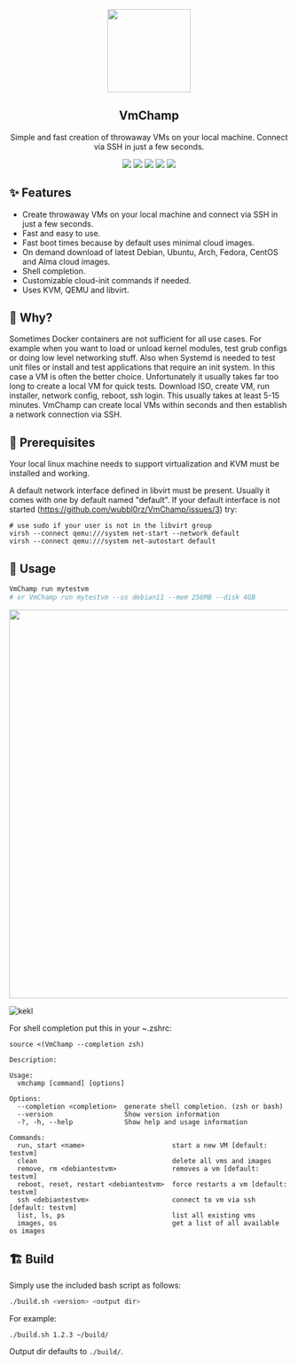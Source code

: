 <div align="center" width="100%">
    <img src="https://user-images.githubusercontent.com/30373916/227715640-22e0fa02-8f17-4fbd-a81d-4a010007972a.png" width="150" />
</div>

<div align="center" width="100%">
    <h2>VmChamp</h2>
    <p>Simple and fast creation of throwaway VMs on your local machine. Connect via SSH in just a few seconds.</p>
    <a target="_blank" href="https://aur.archlinux.org/packages/vmchamp-bin"><img src="https://img.shields.io/aur/version/vmchamp-bin" /></a>
    <a target="_blank" href="https://github.com/wubbl0rz/VmChamp/actions"><img src="https://img.shields.io/github/actions/workflow/status/wubbl0rz/VmChamp/build.yml" /></a>
    <a target="_blank" href="https://github.com/wubbl0rz/VmChamp/stargazers"><img src="https://img.shields.io/github/stars/wubbl0rz/VmChamp" /></a>
    <a target="_blank" href="https://github.com/wubbl0rz/VmChamp/releases"><img src="https://img.shields.io/github/v/release/wubbl0rz/VmChamp?display_name=tag" /></a>
    <a target="_blank" href="https://github.com/wubbl0rz/VmChamp/commits/master"><img src="https://img.shields.io/github/last-commit/wubbl0rz/VmChamp" /></a>
</div>

## ✨ Features

- Create throwaway VMs on your local machine and connect via SSH in just a few seconds.
- Fast and easy to use.
- Fast boot times because by default uses minimal cloud images.
- On demand download of latest Debian, Ubuntu, Arch, Fedora, CentOS and Alma cloud images.
- Shell completion.
- Customizable cloud-init commands if needed.
- Uses KVM, QEMU and libvirt.

## 🤔 Why?

Sometimes Docker containers are not sufficient for all use cases. For example when you want to load or unload kernel modules, test grub configs or doing low level networking stuff. Also when Systemd is needed to test unit files or install and test applications that require an init system. In this case a VM is often the better choice. Unfortunately it usually takes far too long to create a local VM for quick tests. Download ISO, create VM, run installer, network config, reboot, ssh login. This usually takes at least 5-15 minutes. VmChamp can create local VMs within seconds and then establish a network connection via SSH.

## 🔧 Prerequisites

Your local linux machine needs to support virtualization and KVM must be installed and working.

A default network interface defined in libvirt must be present. Usually it comes with one by default named "default". 
If your default interface is not started (https://github.com/wubbl0rz/VmChamp/issues/3) try:

```
# use sudo if your user is not in the libvirt group
virsh --connect qemu:///system net-start --network default
virsh --connect qemu:///system net-autostart default
```

## 🚀 Usage

``` bash
VmChamp run mytestvm
# or VmChamp run mytestvm --os debian11 --mem 256MB --disk 4GB
```

<img src="https://user-images.githubusercontent.com/30373916/227714582-0338020d-6d84-4bd8-b3cd-a753cc19e3fa.png" width="700px">

![kekl](https://user-images.githubusercontent.com/30373916/230978495-2c99b9a3-7ebe-468e-899b-19281bcd433b.gif)

For shell completion put this in your ~.zshrc:

```
source <(VmChamp --completion zsh)
```

```
Description:

Usage:
  vmchamp [command] [options]

Options:
  --completion <completion>  generate shell completion. (zsh or bash)
  --version                  Show version information
  -?, -h, --help             Show help and usage information

Commands:
  run, start <name>                      start a new VM [default: testvm]
  clean                                  delete all vms and images
  remove, rm <debiantestvm>              removes a vm [default: testvm]
  reboot, reset, restart <debiantestvm>  force restarts a vm [default: testvm]
  ssh <debiantestvm>                     connect to vm via ssh [default: testvm]
  list, ls, ps                           list all existing vms
  images, os                             get a list of all available os images
```

## 🏗️ Build

Simply use the included bash script as follows:

```bash
./build.sh <version> <output dir>
```

For example:

```bash
./build.sh 1.2.3 ~/build/
```

Output dir defaults to `./build/`.
